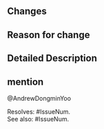 <!--
title must use prefix like this
feat: new feature
fix: bugfix
docs: document changes
style: changes except codes(like indent, import..)
refactor: refactoring
test: test code
chore: about build or deploy(not changes code)
-->

## Changes

## Reason for change

## Detailed Description


## mention
@AndrewDongminYoo

Resolves: #IssueNum.  
See also: #IssueNum.  